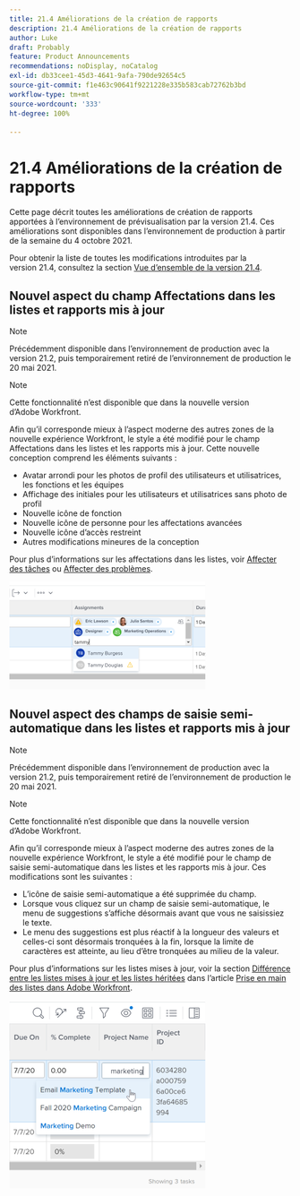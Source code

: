 ```yaml
---
title: 21.4 Améliorations de la création de rapports
description: 21.4 Améliorations de la création de rapports
author: Luke
draft: Probably
feature: Product Announcements
recommendations: noDisplay, noCatalog
exl-id: db33cee1-45d3-4641-9afa-790de92654c5
source-git-commit: f1e463c90641f9221228e335b583cab72762b3bd
workflow-type: tm+mt
source-wordcount: '333'
ht-degree: 100%

---
```


# 21.4 Améliorations de la création de rapports

Cette page décrit toutes les améliorations de création de rapports apportées à l’environnement de prévisualisation par la version 21.4. Ces améliorations sont disponibles dans l’environnement de production à partir de la semaine du 4 octobre 2021.

Pour obtenir la liste de toutes les modifications introduites par la version 21.4, consultez la section [Vue d’ensemble de la version 21.4](../../../product-announcements/product-releases/21.4-release-activity/21-4-release-overview.md).

## Nouvel aspect du champ Affectations dans les listes et rapports mis à jour

>[!NOTE]
>
>Précédemment disponible dans l’environnement de production avec la version 21.2, puis temporairement retiré de l’environnement de production le 20 mai 2021.

>[!NOTE]
>
>Cette fonctionnalité n’est disponible que dans la nouvelle version d’Adobe Workfront.

Afin qu’il corresponde mieux à l’aspect moderne des autres zones de la nouvelle expérience Workfront, le style a été modifié pour le champ Affectations dans les listes et les rapports mis à jour. Cette nouvelle conception comprend les éléments suivants :

* Avatar arrondi pour les photos de profil des utilisateurs et utilisatrices, les fonctions et les équipes
* Affichage des initiales pour les utilisateurs et utilisatrices sans photo de profil
* Nouvelle icône de fonction
* Nouvelle icône de personne pour les affectations avancées
* Nouvelle icône d’accès restreint
* Autres modifications mineures de la conception

Pour plus d’informations sur les affectations dans les listes, voir [Affecter des tâches](../../../manage-work/tasks/assign-tasks/assign-tasks.md) ou [Affecter des problèmes](../../../manage-work/issues/manage-issues/assign-issues.md).

![](assets/assignments-updates-350x193.png)

## Nouvel aspect des champs de saisie semi-automatique dans les listes et rapports mis à jour

>[!NOTE]
>
>Précédemment disponible dans l’environnement de production avec la version 21.2, puis temporairement retiré de l’environnement de production le 20 mai 2021.

>[!NOTE]
>
>Cette fonctionnalité n’est disponible que dans la nouvelle version d’Adobe Workfront.

Afin qu’il corresponde mieux à l’aspect moderne des autres zones de la nouvelle expérience Workfront, le style a été modifié pour le champ de saisie semi-automatique dans les listes et les rapports mis à jour. Ces modifications sont les suivantes :

* L’icône de saisie semi-automatique a été supprimée du champ.
* Lorsque vous cliquez sur un champ de saisie semi-automatique, le menu de suggestions s’affiche désormais avant que vous ne saisissiez le texte.
* Le menu des suggestions est plus réactif à la longueur des valeurs et celles-ci sont désormais tronquées à la fin, lorsque la limite de caractères est atteinte, au lieu d’être tronquées au milieu de la valeur.

Pour plus d’informations sur les listes mises à jour, voir la section [Différence entre les listes mises à jour et les listes héritées](../../../workfront-basics/navigate-workfront/use-lists/view-items-in-a-list.md#updated) dans l’article [Prise en main des listes dans Adobe Workfront](../../../workfront-basics/navigate-workfront/use-lists/view-items-in-a-list.md).

![](assets/typeahead-updates-350x336.png)

